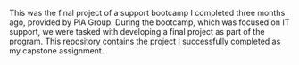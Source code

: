 This was the final project of a support bootcamp I completed three months ago, provided by PiA Group.
During the bootcamp, which was focused on IT support, we were tasked with developing a final project as part of the program. This repository contains the project I successfully completed as my capstone assignment.
